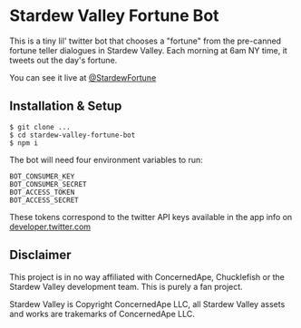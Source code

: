 # Stardew Valley Fortune Bot

This is a tiny lil' twitter bot that chooses a "fortune" from the pre-canned fortune teller dialogues in Stardew Valley. Each morning at 6am NY time, it tweets out the day's fortune.

You can see it live at [@StardewFortune](https://twitter.com/stardewfortune)

## Installation & Setup

```shell
$ git clone ...
$ cd stardew-valley-fortune-bot
$ npm i
```

The bot will need four environment variables to run:

```
BOT_CONSUMER_KEY
BOT_CONSUMER_SECRET
BOT_ACCESS_TOKEN
BOT_ACCESS_SECRET
```

These tokens correspond to the twitter API keys available in the app info on [developer.twitter.com](https://developer.twitter.com)

## Disclaimer

This project is in no way affiliated with ConcernedApe, Chucklefish or the Stardew Valley development team. This is purely a fan project.

Stardew Valley is Copyright ConcernedApe LLC, all Stardew Valley assets and works are trakemarks of ConcernedApe LLC.

